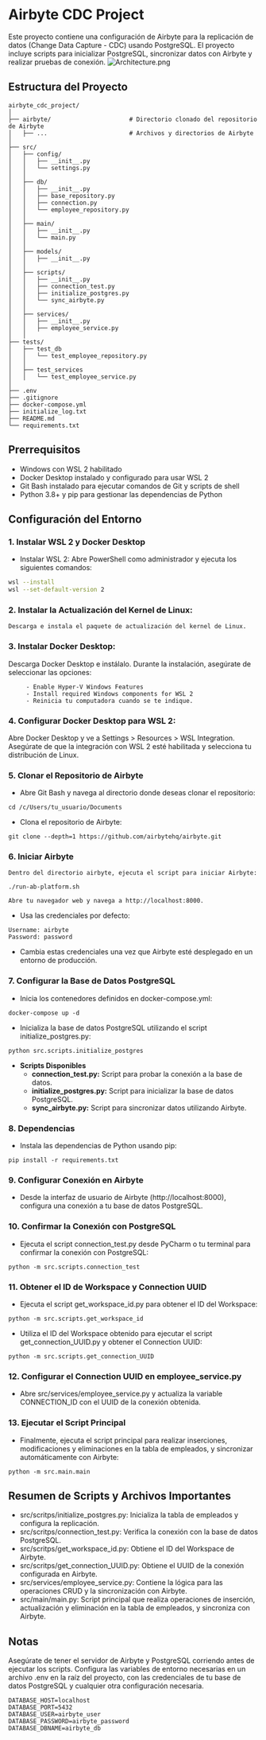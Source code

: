 # Airbyte CDC Project

Este proyecto contiene una configuración de Airbyte para la replicación de datos (Change Data Capture - CDC) usando PostgreSQL. El proyecto incluye scripts para inicializar PostgreSQL, sincronizar datos con Airbyte y realizar pruebas de conexión.
![Architecture.png](src/Assets/Architecture.png)
## Estructura del Proyecto

```plaintext
airbyte_cdc_project/
│
├── airbyte/                      # Directorio clonado del repositorio de Airbyte
│   ├── ...                       # Archivos y directorios de Airbyte
│
├── src/
│   ├── config/
│   │   ├── __init__.py
│   │   └── settings.py
│   │
│   ├── db/
│   │   ├── __init__.py
│   │   ├── base_repository.py
│   │   ├── connection.py
│   │   └── employee_repository.py
│   │
│   ├── main/
│   │   ├── __init__.py
│   │   └── main.py
│   │
│   ├── models/
│   │   ├── __init__.py
│   │
│   ├── scripts/
│   │   ├── __init__.py
│   │   ├── connection_test.py
│   │   ├── initialize_postgres.py
│   │   └── sync_airbyte.py
│   │
│   ├── services/
│   │   ├── __init__.py
│   │   ├── employee_service.py
│   │
├── tests/
│   ├── test_db
│   │   └── test_employee_repository.py
│   │
│   ├── test_services
│   │   └── test_employee_service.py
│
├── .env                         
├── .gitignore               
├── docker-compose.yml          
├── initialize_log.txt            
├── README.md                   
└── requirements.txt          
```

## Prerrequisitos
- Windows con WSL 2 habilitado
- Docker Desktop instalado y configurado para usar WSL 2
- Git Bash instalado para ejecutar comandos de Git y scripts de shell
- Python 3.8+ y pip para gestionar las dependencias de Python

## Configuración del Entorno
### 1. Instalar WSL 2 y Docker Desktop 
   - Instalar WSL 2:
   Abre PowerShell como administrador y ejecuta los siguientes comandos:

```sh
wsl --install
wsl --set-default-version 2
```
### 2. Instalar la Actualización del Kernel de Linux:
    Descarga e instala el paquete de actualización del kernel de Linux.

### 3. Instalar Docker Desktop:

  Descarga Docker Desktop e instálalo.
       Durante la instalación, asegúrate de seleccionar las opciones:

         - Enable Hyper-V Windows Features 
         - Install required Windows components for WSL 2
         - Reinicia tu computadora cuando se te indique.

### 4. Configurar Docker Desktop para WSL 2:

  Abre Docker Desktop y ve a Settings > Resources > WSL Integration.
  Asegúrate de que la integración con WSL 2 esté habilitada y selecciona tu distribución de Linux.

### 5.  Clonar el Repositorio de Airbyte

  - Abre Git Bash y navega al directorio donde deseas clonar el repositorio:

```
cd /c/Users/tu_usuario/Documents
```

  - Clona el repositorio de Airbyte:

```
git clone --depth=1 https://github.com/airbytehq/airbyte.git

```

### 6. Iniciar Airbyte

    Dentro del directorio airbyte, ejecuta el script para iniciar Airbyte:

```
./run-ab-platform.sh
```
    Abre tu navegador web y navega a http://localhost:8000.

- Usa las credenciales por defecto:
```
Username: airbyte
Password: password
````
- Cambia estas credenciales una vez que Airbyte esté desplegado en un entorno de producción.

### 7. Configurar la Base de Datos PostgreSQL
- Inicia los contenedores definidos en docker-compose.yml:
```
docker-compose up -d
```

- Inicializa la base de datos PostgreSQL utilizando el script initialize_postgres.py:

```
python src.scripts.initialize_postgres
```

- **Scripts Disponibles**
  - **connection_test.py:** Script para probar la conexión a la base de datos.
  - **initialize_postgres.py:** Script para inicializar la base de datos PostgreSQL.
  - **sync_airbyte.py:** Script para sincronizar datos utilizando Airbyte.

### 8. Dependencias
- Instala las dependencias de Python usando pip:

```
pip install -r requirements.txt
```

### 9. Configurar Conexión en Airbyte
- Desde la interfaz de usuario de Airbyte (http://localhost:8000), configura una conexión a tu base de datos PostgreSQL.

### 10. Confirmar la Conexión con PostgreSQL
- Ejecuta el script connection_test.py desde PyCharm o tu terminal para confirmar la conexión con PostgreSQL:
```
python -m src.scripts.connection_test
```

### 11. Obtener el ID de Workspace y Connection UUID
- Ejecuta el script get_workspace_id.py para obtener el ID del Workspace:
```
python -m src.scripts.get_workspace_id
```

- Utiliza el ID del Workspace obtenido para ejecutar el script get_connection_UUID.py y obtener el Connection UUID:
```
python -m src.scripts.get_connection_UUID
```

### 12. Configurar el Connection UUID en employee_service.py
- Abre src/services/employee_service.py y actualiza la variable CONNECTION_ID con el UUID de la conexión obtenida.

### 13. Ejecutar el Script Principal
- Finalmente, ejecuta el script principal para realizar inserciones, modificaciones y eliminaciones en la tabla de empleados, y sincronizar automáticamente con Airbyte:
```
python -m src.main.main
```

## Resumen de Scripts y Archivos Importantes
- src/scritps/initialize_postgres.py: Inicializa la tabla de empleados y configura la replicación.
- src/scritps/connection_test.py: Verifica la conexión con la base de datos PostgreSQL.
- src/scritps/get_workspace_id.py: Obtiene el ID del Workspace de Airbyte.
- src/scritps/get_connection_UUID.py: Obtiene el UUID de la conexión configurada en Airbyte.
- src/services/employee_service.py: Contiene la lógica para las operaciones CRUD y la sincronización con Airbyte.
- src/main/main.py: Script principal que realiza operaciones de inserción, actualización y eliminación en la tabla de empleados, y sincroniza con Airbyte.

## Notas
Asegúrate de tener el servidor de Airbyte y PostgreSQL corriendo antes de ejecutar los scripts.
Configura las variables de entorno necesarias en un archivo .env en la raíz del proyecto, con las credenciales de tu base de datos PostgreSQL y cualquier otra configuración necesaria.
```
DATABASE_HOST=localhost
DATABASE_PORT=5432
DATABASE_USER=airbyte_user
DATABASE_PASSWORD=airbyte_password
DATABASE_DBNAME=airbyte_db
```

